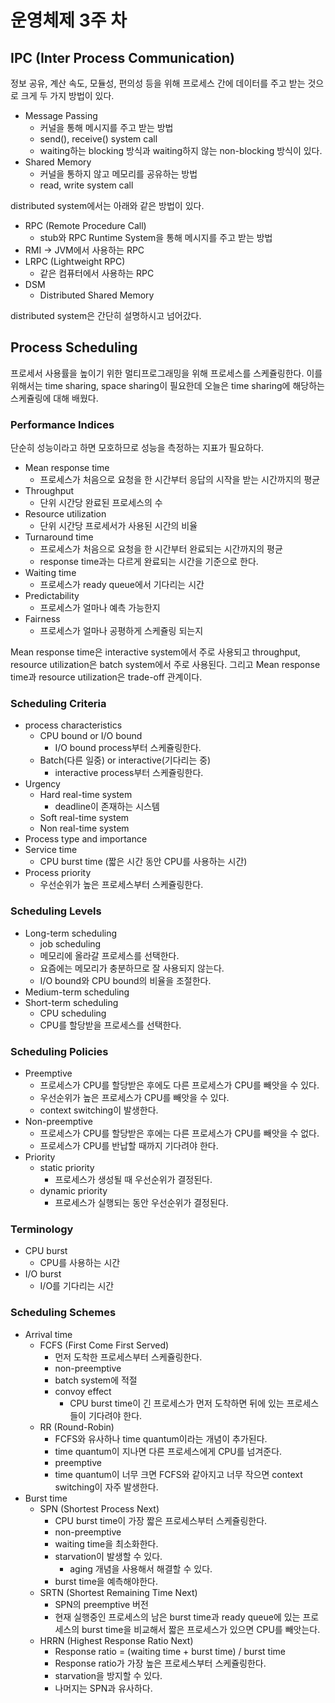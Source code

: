 # 운영체제 3주 차

## IPC (Inter Process Communication)

정보 공유, 계산 속도, 모듈성, 편의성 등을 위해 프로세스 간에 데이터를 주고 받는 것으로 크게 두 가지 방법이 있다.

- Message Passing
  - 커널을 통해 메시지를 주고 받는 방법
  - send(), receive() system call
  - waiting하는 blocking 방식과 waiting하지 않는 non-blocking 방식이 있다.
- Shared Memory
  - 커널을 통하지 않고 메모리를 공유하는 방법
  - read, write system call

distributed system에서는 아래와 같은 방법이 있다.

- RPC (Remote Procedure Call)
  - stub와 RPC Runtime System을 통해 메시지를 주고 받는 방법
- RMI -> JVM에서 사용하는 RPC
- LRPC (Lightweight RPC)
  - 같은 컴퓨터에서 사용하는 RPC
- DSM
  - Distributed Shared Memory

distributed system은 간단히 설명하시고 넘어갔다.

## Process Scheduling

프로세서 사용률을 높이기 위한 멀티프로그래밍을 위해 프로세스를 스케쥴링한다. 이를 위해서는 time sharing, space sharing이 필요한데 오늘은 time sharing에 해당하는 스케쥴링에 대해 배웠다.

### Performance Indices

단순히 성능이라고 하면 모호하므로 성능을 측정하는 지표가 필요하다.

- Mean response time
  - 프로세스가 처음으로 요청을 한 시간부터 응답의 시작을 받는 시간까지의 평균
- Throughput
  - 단위 시간당 완료된 프로세스의 수
- Resource utilization
  - 단위 시간당 프로세서가 사용된 시간의 비율
- Turnaround time
  - 프로세스가 처음으로 요청을 한 시간부터 완료되는 시간까지의 평균
  - response time과는 다르게 완료되는 시간을 기준으로 한다.
- Waiting time
  - 프로세스가 ready queue에서 기다리는 시간
- Predictability
  - 프로세스가 얼마나 예측 가능한지
- Fairness
  - 프로세스가 얼마나 공평하게 스케쥴링 되는지

Mean response time은 interactive system에서 주로 사용되고 throughput, resource utilization은 batch system에서 주로 사용된다. 그리고 Mean response time과 resource utilization은 trade-off 관계이다.

### Scheduling Criteria

- process characteristics
  - CPU bound or I/O bound
    - I/O bound process부터 스케쥴링한다.
  - Batch(다른 일중) or interactive(기다리는 중)
    - interactive process부터 스케쥴링한다.
- Urgency
  - Hard real-time system
    - deadline이 존재하는 시스템
  - Soft real-time system
  - Non real-time system
- Process type and importance
- Service time
  - CPU burst time (짧은 시간 동안 CPU를 사용하는 시간)
- Process priority
  - 우선순위가 높은 프로세스부터 스케쥴링한다.

### Scheduling Levels

- Long-term scheduling
  - job scheduling
  - 메모리에 올라갈 프로세스를 선택한다.
  - 요즘에는 메모리가 충분하므로 잘 사용되지 않는다.
  - I/O bound와 CPU bound의 비율을 조절한다.
- Medium-term scheduling
- Short-term scheduling
  - CPU scheduling
  - CPU를 할당받을 프로세스를 선택한다.

### Scheduling Policies

- Preemptive
  - 프로세스가 CPU를 할당받은 후에도 다른 프로세스가 CPU를 빼앗을 수 있다.
  - 우선순위가 높은 프로세스가 CPU를 빼앗을 수 있다.
  - context switching이 발생한다.
- Non-preemptive
  - 프로세스가 CPU를 할당받은 후에는 다른 프로세스가 CPU를 빼앗을 수 없다.
  - 프로세스가 CPU를 반납할 때까지 기다려야 한다.
- Priority
  - static priority
    - 프로세스가 생성될 때 우선순위가 결정된다.
  - dynamic priority
    - 프로세스가 실행되는 동안 우선순위가 결정된다.

### Terminology

- CPU burst
  - CPU를 사용하는 시간
- I/O burst
  - I/O를 기다리는 시간

### Scheduling Schemes

- Arrival time
  - FCFS (First Come First Served)
    - 먼저 도착한 프로세스부터 스케쥴링한다.
    - non-preemptive
    - batch system에 적절
    - convoy effect
      - CPU burst time이 긴 프로세스가 먼저 도착하면 뒤에 있는 프로세스들이 기다려야 한다.
  - RR (Round-Robin)
    - FCFS와 유사하나 time quantum이라는 개념이 추가된다.
    - time quantum이 지나면 다른 프로세스에게 CPU를 넘겨준다.
    - preemptive
    - time quantum이 너무 크면 FCFS와 같아지고 너무 작으면 context switching이 자주 발생한다.
- Burst time
  - SPN (Shortest Process Next)
    - CPU burst time이 가장 짧은 프로세스부터 스케쥴링한다.
    - non-preemptive
    - waiting time을 최소화한다.
    - starvation이 발생할 수 있다.
      - aging 개념을 사용해서 해결할 수 있다.
    - burst time을 예측해야한다.
  - SRTN (Shortest Remaining Time Next)
    - SPN의 preemptive 버전
    - 현재 실행중인 프로세스의 남은 burst time과 ready queue에 있는 프로세스의 burst time을 비교해서 짧은 프로세스가 있으면 CPU를 빼앗는다.
  - HRRN (Highest Response Ratio Next)
    - Response ratio = (waiting time + burst time) / burst time
    - Response ratio가 가장 높은 프로세스부터 스케쥴링한다.
    - starvation을 방지할 수 있다.
    - 나머지는 SPN과 유사하다.
